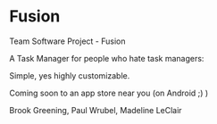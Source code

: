 # Fusion
Team Software Project - Fusion

A Task Manager for people who hate task managers:

Simple, yes highly customizable.

Coming soon to an app store near you (on Android ;) )

Brook Greening,
Paul Wrubel,
Madeline LeClair

